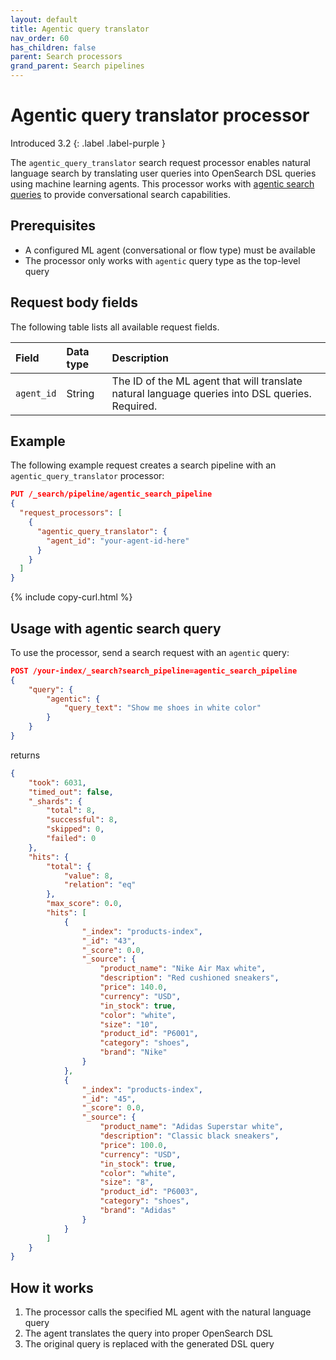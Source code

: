 ```yaml
---
layout: default
title: Agentic query translator
nav_order: 60
has_children: false
parent: Search processors
grand_parent: Search pipelines
---
```


# Agentic query translator processor
Introduced 3.2
{: .label .label-purple }

The `agentic_query_translator` search request processor enables natural language search by translating user queries into OpenSearch DSL queries using machine learning agents. This processor works with [agentic search queries]({{site.url}}{{site.baseurl}}/vector-search/ai-search/agentic-search) to provide conversational search capabilities.

## Prerequisites

- A configured ML agent (conversational or flow type) must be available
- The processor only works with `agentic` query type as the top-level query

## Request body fields

The following table lists all available request fields.

Field | Data type | Description
:--- | :--- | :---
`agent_id` | String | The ID of the ML agent that will translate natural language queries into DSL queries. Required.


## Example

The following example request creates a search pipeline with an `agentic_query_translator` processor:

```json
PUT /_search/pipeline/agentic_search_pipeline
{
  "request_processors": [
    {
      "agentic_query_translator": {
        "agent_id": "your-agent-id-here"
      }
    }
  ]
}
```
{% include copy-curl.html %}

## Usage with agentic search query

To use the processor, send a search request with an `agentic` query:

```json
POST /your-index/_search?search_pipeline=agentic_search_pipeline
{
    "query": {
        "agentic": {
            "query_text": "Show me shoes in white color"
        }
    }
}
```

returns

```json
{
    "took": 6031,
    "timed_out": false,
    "_shards": {
        "total": 8,
        "successful": 8,
        "skipped": 0,
        "failed": 0
    },
    "hits": {
        "total": {
            "value": 8,
            "relation": "eq"
        },
        "max_score": 0.0,
        "hits": [
            {
                "_index": "products-index",
                "_id": "43",
                "_score": 0.0,
                "_source": {
                    "product_name": "Nike Air Max white",
                    "description": "Red cushioned sneakers",
                    "price": 140.0,
                    "currency": "USD",
                    "in_stock": true,
                    "color": "white",
                    "size": "10",
                    "product_id": "P6001",
                    "category": "shoes",
                    "brand": "Nike"
                }
            },
            {
                "_index": "products-index",
                "_id": "45",
                "_score": 0.0,
                "_source": {
                    "product_name": "Adidas Superstar white",
                    "description": "Classic black sneakers",
                    "price": 100.0,
                    "currency": "USD",
                    "in_stock": true,
                    "color": "white",
                    "size": "8",
                    "product_id": "P6003",
                    "category": "shoes",
                    "brand": "Adidas"
                }
            }
        ]
    }
}
```

## How it works

1. The processor calls the specified ML agent with the natural language query
2. The agent translates the query into proper OpenSearch DSL
3. The original query is replaced with the generated DSL query